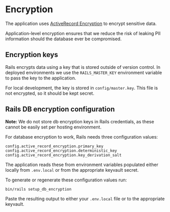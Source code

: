 # Encryption

The application uses [ActiveRecord Encryption](https://guides.rubyonrails.org/active_record_encryption.html) to encrypt sensitive data.

Application-level encryption ensures that we reduce the risk of leaking PII information should
the database ever be compromised.

## Encryption keys

Rails encrypts data using a key that is stored outside of version control. In deployed environments
we use the `RAILS_MASTER_KEY` environment variable to pass the key to the application.

For local development, the key is stored in `config/master.key`. This file is not encrypted, so it
should be kept secret.

## Rails DB encryption configuration

**Note:** We do not store db encryption keys in Rails credentials, as these cannot be easily set per hosting environment.

For database encryption to work, Rails needs three configuration values:

```
config.active_record_encryption.primary_key
config.active_record_encryption.deterministic_key
config.active_record_encryption.key_derivation_salt
```

The application reads these from environment variables populated either locally from `.env.local` or from the appropriate keyvault secret.

To generate or regenerate these configuration values run:

`bin/rails setup_db_encryption`

Paste the resulting output to either your `.env.local` file or to the appropriate keyvault.
